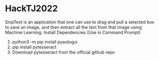 # HackTJ2022 
SnipText is an application that one can use to drag and pull a selected box to save an image, and then extract all the text from that image using Machine Learning.
Install Dependencies (Use in Command Prompt)
1. python3 -m pip install pyautogui
2. pip install pytesseract
3. Download pytesseract from the official github repo
